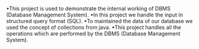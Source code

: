 •This project is used to demonstrate the internal working of DBMS (Database
Management System).
•In this project we handle the input in structured query format (SQL).
•To maintained the data of our database we used the concept of collections from
java.
•This project handles all the operations which are performed by the DBMS (Database
Management System). 
